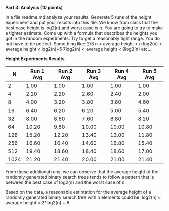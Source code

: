 **Part 3: Analysis (10 points)**

In a file readme.md analyze your results. Generate 5 runs of the height experiment and put your results into this file. We know from class that the best case height is log2(n) and worst case is n. You are going to try to make a tighter estimate.
Come up with a formula that describes the heights you got in the random experiments. Try to get a reasonably tight range. You do not have to be perfect.
Something like:
2/3 n < average height < n
log2(n) < average height < log2(n)+5
7log2(n) < average height < 9log2(n)
etc...


**Height Experiments Results**

|   N  | Run 1 Avg | Run 2 Avg | Run 3 Avg | Run 4 Avg | Run 5 Avg | 
|------|-----------|-----------|-----------|-----------|-----------|
|     2|       1.00|       1.00|       1.00|       1.00|       1.00| 
|     4|       2.20|       2.20|       2.60|       2.40|       2.00| 
|     8|       4.00|       3.20|       3.80|       3.80|       4.60|
|    16|       6.40|       6.20|       6.20|       5.00|       5.40|
|    32|       8.00|       8.60|       7.60|       8.80|       8.20|
|    64|      10.20|       9.80|      10.00|      10.00|      10.80|
|   128|      15.20|      12.20|      13.40|      13.00|      11.80|
|   256|      16.60|      16.40|      14.60|      16.80|      15.40|
|   512|      19.40|      18.60|      18.40|      18.60|      17.00|
|  1024|      21.20|      21.40|      20.00|      21.00|      21.40|



From these additional runs, we can observe that the average height of the randomly generated binary search trees tends to follow a pattern that is between the best case of log2(n) and the worst case of n.

Based on the data, a reasonable estimation for the average height of a randomly generated binary search tree with n elements could be:
log2(n) < average height < 2*log2(n) + 6
